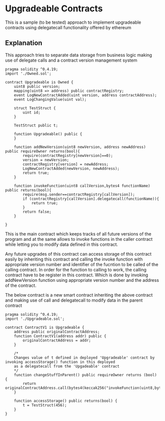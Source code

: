 # Upgradeable Contracts

This is a sample (to be tested) approach to implement upgradeable contracts using delegatecall functionality offered by ethereum

## Explanation

This approach tries to separate data storage from business logic making use of delegate calls and a contract version management system

```solidity
pragma solidity ^0.4.19;
import './Owned.sol';

contract Upgradeable is Owned {
    uint8 public version;
    mapping(uint8 => address) public contractRegistry;
    event LogNewContractAdded(uint version, address contractAddress);
    event LogChangingValue(uint val);

    struct TestStruct {
        uint id;
    }
    
    TestStruct public t;
    
    function Upgradeable() public {
    }
    
    function addNewVersion(uint8 newVersion, address newAddress) public requireOwner returns(bool){
        require(contractRegistry[newVersion]==0);
        version = newVersion;
        contractRegistry[version] = newAddress;
        LogNewContractAdded(newVersion, newAddress);
        return true;
    }

    function invokeFunction(uint8 callVersion,bytes4 functionName) public returns(bool){
        require(msg.sender==contractRegistry[callVersion]);
        if (contractRegistry[callVersion].delegatecall(functionName)){
            return true;
        }
        return false;
    }
    
}
```

This is the main contract which keeps tracks of all future versions of the program and at the same allows to invoke functions in the caller contract while letting you to modify data defined in this contract.

Any future upgrades of this contract can access storage of this contract easily by inheriting this contract and calling the invoke function with appropriate version number and identifier of the fucntion to be called of the calling contract. In order for the function to calling to work, the calling contract have to be register in this contract. Which is done by invoking addNewVersion function using appropriate version number and the address of the contract.


The below contract is a new smart contract inheriting the above contract and making use of call and delegatecall to modify data in the parent contract
```solidity
pragma solidity ^0.4.19;
import './Upgradeable.sol';

contract ContractV1 is Upgradeable {
    address public originalContractAddress; 
    function ContractV1(address addr) public {
        originalContractAddress = addr;
    }
    
    /*
    Changes value of t defined in deployed 'Upgradeable' contract by invoking accessStorage() function in this deployed
    as a delegatecall from the 'Upgadeable' contract
    */ 
    function changeStuffInParent() public requireOwner returns (bool) {
        return originalContractAddress.call(bytes4(keccak256("invokeFunction(uint8,bytes4)")),6,bytes4(keccak256("accessStorage()")));
    }
    
    function accessStorage() public returns(bool) {
        t = TestStruct(456);
    }
}


```
